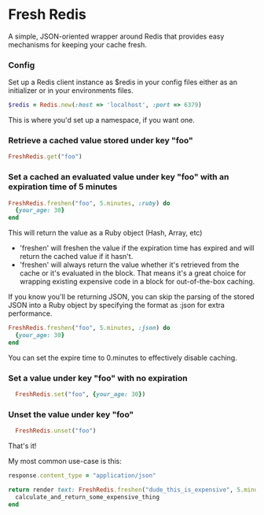 Fresh Redis
===========

A simple, JSON-oriented wrapper around Redis that provides easy mechanisms for keeping your cache fresh.

### Config

Set up a Redis client instance as $redis in your config files either as an initializer or in your environments files.

```ruby
$redis = Redis.new(:host => 'localhost', :port => 6379)
```

This is where you'd set up a namespace, if you want one.

### Retrieve a cached value stored under key "foo"
```ruby
FreshRedis.get("foo")
```

### Set a cached an evaluated value under key "foo" with an expiration time of 5 minutes
```ruby
FreshRedis.freshen("foo", 5.minutes, :ruby) do
  {your_age: 30}
end
```

This will return the value as a Ruby object (Hash, Array, etc)

* 'freshen' will freshen the value if the expiration time has expired and will return the cached value if it hasn't.
* 'freshen' will always return the value whether it's retrieved from the cache or it's evaluated in the block.  That means it's a great choice for wrapping existing expensive code in a block for out-of-the-box caching.

If you know you'll be returning JSON, you can skip the parsing of the stored JSON into a Ruby object by specifying the format as :json for extra performance.

```ruby
FreshRedis.freshen("foo", 5.minutes, :json) do
  {your_age: 30}
end
```

You can set the expire time to 0.minutes to effectively disable caching.

### Set a value under key "foo" with no expiration
```ruby
  FreshRedis.set("foo", {your_age: 30})
```

### Unset the value under key "foo"
```ruby
  FreshRedis.unset("foo")
```

That's it!

My most common use-case is this:

```ruby
response.content_type = "application/json"

return render text: FreshRedis.freshen("dude_this_is_expensive", 5.minute, :json) do
  calculate_and_return_some_expensive_thing
end
```
